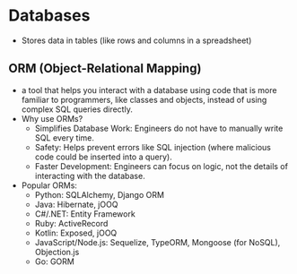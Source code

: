 # Databases
- Stores data in tables (like rows and columns in a spreadsheet)

## ORM (Object-Relational Mapping)
-  a tool that helps you interact with a database using code that is more familiar to programmers, like classes and objects, instead of using complex SQL queries directly.
- Why use ORMs?
  - Simplifies Database Work: Engineers do not have to manually write SQL every time.
  - Safety: Helps prevent errors like SQL injection (where malicious code could be inserted into a query).
  - Faster Development: Engineers can focus on logic, not the details of interacting with the database.
- Popular ORMs:
  - Python: SQLAlchemy, Django ORM 
  - Java: Hibernate, jOOQ
  - C#/.NET: Entity Framework
  - Ruby: ActiveRecord
  - Kotlin: Exposed, jOOQ
  - JavaScript/Node.js: Sequelize, TypeORM, Mongoose (for NoSQL), Objection.js
  - Go: GORM